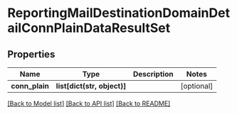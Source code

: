 # ReportingMailDestinationDomainDetailConnPlainDataResultSet

## Properties
Name | Type | Description | Notes
------------ | ------------- | ------------- | -------------
**conn_plain** | **list[dict(str, object)]** |  | [optional] 

[[Back to Model list]](../README.md#documentation-for-models) [[Back to API list]](../README.md#documentation-for-api-endpoints) [[Back to README]](../README.md)

